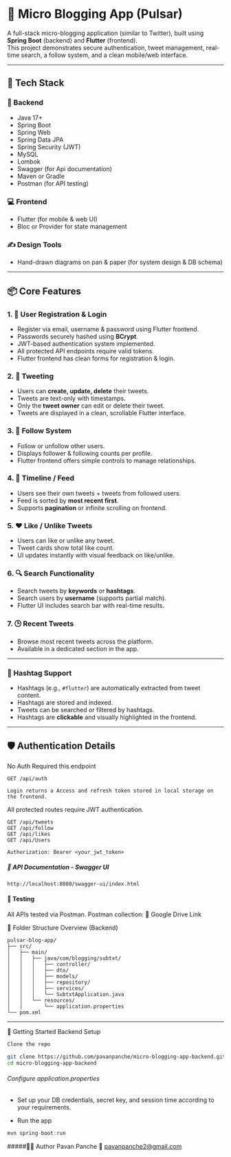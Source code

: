 # 📣 Micro Blogging App (Pulsar)

A full-stack micro-blogging application (similar to Twitter), built  using **Spring Boot** (backend) and **Flutter** (frontend).  
This project demonstrates secure authentication, tweet management, real-time search, a follow system, and a clean mobile/web interface.


---

## 🧰 Tech Stack

### 🚀 Backend

- Java 17+
- Spring Boot
- Spring Web
- Spring Data JPA
- Spring Security (JWT)
- MySQL
- Lombok
- Swagger (for Api documentation)
- Maven or Gradle
- Postman (for API testing)

### 💻 Frontend

- Flutter (for mobile & web UI)
- Bloc or Provider for state management 

### ✍️ Design Tools

- Hand-drawn diagrams on pan & paper (for system design & DB schema)

---

## 📦 Core Features

### 1. 👤 User Registration & Login

- Register via email, username & password using Flutter frontend.
- Passwords securely hashed using **BCrypt**.
- JWT-based authentication system implemented.
- All protected API endpoints require valid tokens.
- Flutter frontend has clean forms for registration & login.

### 2. 📝 Tweeting

- Users can **create, update, delete** their tweets.
- Tweets are text-only with timestamps.
- Only the **tweet owner** can edit or delete their tweet.
- Tweets are displayed in a clean, scrollable Flutter interface.

### 3. 🔗 Follow System

- Follow or unfollow other users.
- Displays follower & following counts per profile.
- Flutter frontend offers simple controls to manage relationships.

### 4. 📰 Timeline / Feed

- Users see their own tweets + tweets from followed users.
- Feed is sorted by **most recent first**.
- Supports **pagination** or infinite scrolling on frontend.

### 5. ❤️ Like / Unlike Tweets

- Users can like or unlike any tweet.
- Tweet cards show total like count.
- UI updates instantly with visual feedback on like/unlike.

### 6. 🔍 Search Functionality

- Search tweets by **keywords** or **hashtags**.
- Search users by **username** (supports partial match).
- Flutter UI includes search bar with real-time results.

### 7. 🕒 Recent Tweets

- Browse most recent tweets across the platform.
- Available in a dedicated section in the app.

---

### 🔖 Hashtag Support

- Hashtags (e.g., `#flutter`) are automatically extracted from tweet content.
- Hashtags are stored and indexed.
- Tweets can be searched or filtered by hashtags.
- Hashtags are **clickable** and visually highlighted in the frontend.

---

## 🛡️ Authentication Details

No Auth Required this endpoint

```http
GET /api/auth

Login returns a Access and refresh token stored in local storage on the frontend.

```

All protected routes require JWT authentication.

```http
GET /api/tweets
GET /api/follow
GET /api/likes
GET /api/Users

Authorization: Bearer <your_jwt_token>

```
##### 📄 API Documentation - Swagger UI

```http
http://localhost:8080/swagger-ui/index.html
```
#### 🧪 Testing
All APIs tested via Postman.
Postman collection:
📂 Google Drive Link



📁 Folder Structure Overview (Backend)

```file 
pulsar-blog-app/
├── src/
│   ├── main/
│   │   ├── java/com/blogging/subtxt/
│   │   │   ├── controller/
│   │   │   ├── dto/
│   │   │   ├── models/
│   │   │   ├── repository/
│   │   │   ├── services/
│   │   │   └── SubtxtApplication.java
│   │   └── resources/
│   │       └── application.properties
└── pom.xml

```
---

🚀 Getting Started
Backend Setup
```bash
Clone the repo

git clone https://github.com/pavanpanche/micro-blogging-app-backend.git
cd micro-blogging-app-backend

```
###### Configure application.properties
- Set up your DB credentials, secret key, and session time according to your requirements.
  
- Run the app
  
```java
mvn spring-boot:run
```

#####🧑‍💻 Author
Pavan Panche
📧 pavanpanche2@gmail.com
